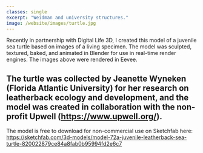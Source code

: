```yaml
---
classes: single
excerpt: "Weidman and university structures."
image: /website/images/turtle.jpg
---
```


Recently in partnership with Digital Life 3D, I created this model of a juvenile sea turtle based on images of a living specimen. The model was sculpted, textured, baked, and animated in Blender for use in real-time render engines. The images above were rendered in Eevee.

The turtle was collected by Jeanette Wyneken (Florida Atlantic University) for her research on leatherback ecology and development, and the model was created in collaboration with the non-profit Upwell (https://www.upwell.org/).
---
The model is free to download for non-commercial use on Sketchfab here:
https://sketchfab.com/3d-models/model-72a-juvenile-leatherback-sea-turtle-820022879ce84a8fab0b95994fd2e6c7
